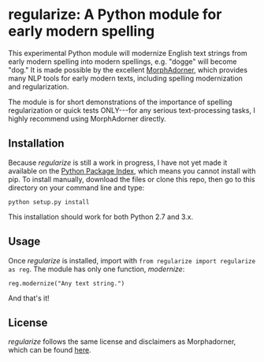 # regularize: A Python module for early modern spelling

This experimental Python module will modernize English text strings from early modern spelling into modern spellings, e.g. "dogge" will become "dog." It is made possible by the excellent [MorphAdorner](http://morphadorner.northwestern.edu/), which provides many NLP tools for early modern texts, including spelling modernization and regularization. 

The module is for short demonstrations of the importance of spelling regularization or quick tests ONLY---for any serious text-processing tasks, I highly recommend using MorphAdorner directly.

## Installation

Because *regularize* is still a work in progress, I have not yet made it available on the [Python Package Index](https://pypi.python.org/pypi), which means you cannot install with pip. To install manually, download the files or clone this repo, then go to this directory on your command line and type:

`python setup.py install`

This installation should work for both Python 2.7 and 3.x.

## Usage

Once *regularize* is installed, import with `from regularize import regularize as reg`. The module has only one function, *modernize*:

`reg.modernize("Any text string.")`

And that's it!

## License

*regularize* follows the same license and disclaimers as Morphadorner, which can be found [here](http://morphadorner.northwestern.edu/licenses/).
